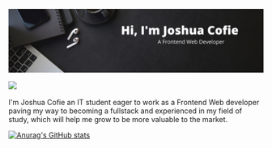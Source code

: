 
![](https://github.com/Joshcov/Joshcov/blob/main/Black%20Modern%20Personal%20LinkedIn%20Banner.png)

[![](https://img.shields.io/badge/linkedin-%230077B5.svg?style=for-the-badge&logo=linkedin)](https://www.linkedin.com/in/joshua-cofie-878904228/)


I'm Joshua Cofie an IT student eager to work as a Frontend Web developer paving my way to becoming a fullstack and experienced in my field of study, which will help me grow to be more valuable to the market.


[![Anurag's GitHub stats](https://github-readme-stats.vercel.app/api?username=Joshcov)](https://github.com/anuraghazra/github-readme-stats)






